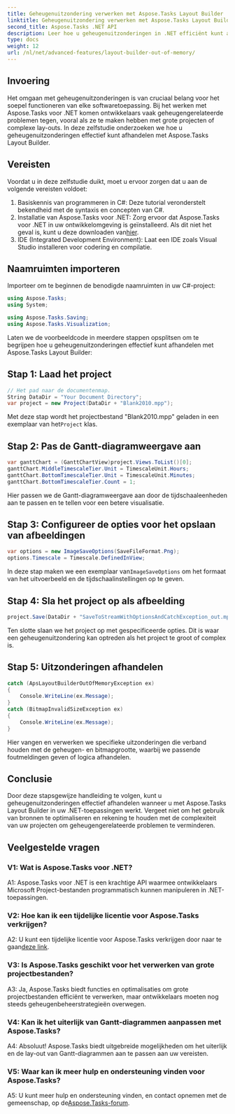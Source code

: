 ```yaml
---
title: Geheugenuitzondering verwerken met Aspose.Tasks Layout Builder
linktitle: Geheugenuitzondering verwerken met Aspose.Tasks Layout Builder
second_title: Aspose.Tasks .NET API
description: Leer hoe u geheugenuitzonderingen in .NET efficiënt kunt afhandelen met behulp van Aspose.Tasks Layout Builder. Stapsgewijze handleiding met codevoorbeelden.
type: docs
weight: 12
url: /nl/net/advanced-features/layout-builder-out-of-memory/
---
```

## Invoering

Het omgaan met geheugenuitzonderingen is van cruciaal belang voor het soepel functioneren van elke softwaretoepassing. Bij het werken met Aspose.Tasks voor .NET komen ontwikkelaars vaak geheugengerelateerde problemen tegen, vooral als ze te maken hebben met grote projecten of complexe lay-outs. In deze zelfstudie onderzoeken we hoe u geheugenuitzonderingen effectief kunt afhandelen met Aspose.Tasks Layout Builder.

## Vereisten

Voordat u in deze zelfstudie duikt, moet u ervoor zorgen dat u aan de volgende vereisten voldoet:

1. Basiskennis van programmeren in C#: Deze tutorial veronderstelt bekendheid met de syntaxis en concepten van C#.
2.  Installatie van Aspose.Tasks voor .NET: Zorg ervoor dat Aspose.Tasks voor .NET in uw ontwikkelomgeving is geïnstalleerd. Als dit niet het geval is, kunt u deze downloaden van[hier](https://releases.aspose.com/tasks/net/).
3. IDE (Integrated Development Environment): Laat een IDE zoals Visual Studio installeren voor codering en compilatie.

## Naamruimten importeren

Importeer om te beginnen de benodigde naamruimten in uw C#-project:

```csharp
using Aspose.Tasks;
using System;

using Aspose.Tasks.Saving;
using Aspose.Tasks.Visualization;

```

Laten we de voorbeeldcode in meerdere stappen opsplitsen om te begrijpen hoe u geheugenuitzonderingen effectief kunt afhandelen met Aspose.Tasks Layout Builder:

## Stap 1: Laad het project

```csharp
// Het pad naar de documentenmap.
String DataDir = "Your Document Directory";
var project = new Project(DataDir + "Blank2010.mpp");
```

 Met deze stap wordt het projectbestand "Blank2010.mpp" geladen in een exemplaar van het`Project` klas.

## Stap 2: Pas de Gantt-diagramweergave aan

```csharp
var ganttChart = (GanttChartView)project.Views.ToList()[0];
ganttChart.MiddleTimescaleTier.Unit = TimescaleUnit.Hours;
ganttChart.BottomTimescaleTier.Unit = TimescaleUnit.Minutes;
ganttChart.BottomTimescaleTier.Count = 1;
```

Hier passen we de Gantt-diagramweergave aan door de tijdschaaleenheden aan te passen en te tellen voor een betere visualisatie.

## Stap 3: Configureer de opties voor het opslaan van afbeeldingen

```csharp
var options = new ImageSaveOptions(SaveFileFormat.Png);
options.Timescale = Timescale.DefinedInView;
```

 In deze stap maken we een exemplaar van`ImageSaveOptions` om het formaat van het uitvoerbeeld en de tijdschaalinstellingen op te geven.

## Stap 4: Sla het project op als afbeelding

```csharp
project.Save(DataDir + "SaveToStreamWithOptionsAndCatchException_out.mpp", options);
```

Ten slotte slaan we het project op met gespecificeerde opties. Dit is waar een geheugenuitzondering kan optreden als het project te groot of complex is.

## Stap 5: Uitzonderingen afhandelen

```csharp
catch (ApsLayoutBuilderOutOfMemoryException ex)
{
    Console.WriteLine(ex.Message);
}
catch (BitmapInvalidSizeException ex)
{
    Console.WriteLine(ex.Message);
}
```

Hier vangen en verwerken we specifieke uitzonderingen die verband houden met de geheugen- en bitmapgrootte, waarbij we passende foutmeldingen geven of logica afhandelen.

## Conclusie

Door deze stapsgewijze handleiding te volgen, kunt u geheugenuitzonderingen effectief afhandelen wanneer u met Aspose.Tasks Layout Builder in uw .NET-toepassingen werkt. Vergeet niet om het gebruik van bronnen te optimaliseren en rekening te houden met de complexiteit van uw projecten om geheugengerelateerde problemen te verminderen.

## Veelgestelde vragen

### V1: Wat is Aspose.Tasks voor .NET?

A1: Aspose.Tasks voor .NET is een krachtige API waarmee ontwikkelaars Microsoft Project-bestanden programmatisch kunnen manipuleren in .NET-toepassingen.

### V2: Hoe kan ik een tijdelijke licentie voor Aspose.Tasks verkrijgen?

 A2: U kunt een tijdelijke licentie voor Aspose.Tasks verkrijgen door naar te gaan[deze link](https://purchase.aspose.com/temporary-license/).

### V3: Is Aspose.Tasks geschikt voor het verwerken van grote projectbestanden?

A3: Ja, Aspose.Tasks biedt functies en optimalisaties om grote projectbestanden efficiënt te verwerken, maar ontwikkelaars moeten nog steeds geheugenbeheerstrategieën overwegen.

### V4: Kan ik het uiterlijk van Gantt-diagrammen aanpassen met Aspose.Tasks?

A4: Absoluut! Aspose.Tasks biedt uitgebreide mogelijkheden om het uiterlijk en de lay-out van Gantt-diagrammen aan te passen aan uw vereisten.

### V5: Waar kan ik meer hulp en ondersteuning vinden voor Aspose.Tasks?

 A5: U kunt meer hulp en ondersteuning vinden, en contact opnemen met de gemeenschap, op de[Aspose.Tasks-forum](https://forum.aspose.com/c/tasks/15).